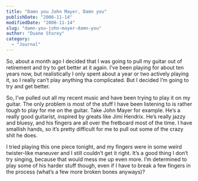 ```yaml
---
title: "Damn you John Mayer, Damn you"
publishDate: "2006-11-14"
modifiedDate: "2006-11-14"
slug: "damn-you-john-mayer-damn-you"
author: "Duane Storey"
category:
  - "Journal"
---
```


So, about a month ago I decided that I was going to pull my guitar out of retirement and try to get better at it again. I’ve been playing for about ten years now, but realistically I only spent about a year or two actively playing it, so I really can’t play anything tha complicated. But I decided I’m going to try and get better.

So, I’ve pulled out all my recent music and have been trying to play it on my guitar. The only problem is most of the stuff I have been listening to is rather tough to play for me on the guitar. Take John Mayer for example. He’s a really good guitarist, inspired by greats like Jimi Hendrix. He’s really jazzy and bluesy, and his fingers are all over the fretboard most of the time. I have smallish hands, so it’s pretty difficult for me to pull out some of the crazy shit he does.

I tried playing this one piece tonight, and my fingers were in some weird twister-like maneuver and I still couldn’t get it right. It’s a good thing I don’t try singing, because that would mess me up even more. I’m determined to play some of his harder stuff though, even if I have to break a few fingers in the process (what’s a few more broken bones anyways)?
